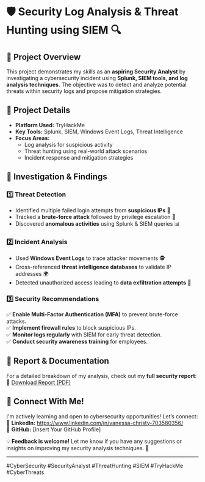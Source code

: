 # 🛡 Security Log Analysis & Threat Hunting using SIEM 🔍

## **📌 Project Overview**
This project demonstrates my skills as an **aspiring Security Analyst** by investigating a cybersecurity incident using **Splunk, SIEM tools, and log analysis techniques**. The objective was to detect and analyze potential threats within security logs and propose mitigation strategies.

## **📂 Project Details**
- **Platform Used:** TryHackMe
- **Key Tools:** Splunk, SIEM, Windows Event Logs, Threat Intelligence
- **Focus Areas:**
  - Log analysis for suspicious activity
  - Threat hunting using real-world attack scenarios
  - Incident response and mitigation strategies

## **🔬 Investigation & Findings**
### **1️⃣ Threat Detection**
- Identified multiple failed login attempts from **suspicious IPs** 🚨
- Tracked a **brute-force attack** followed by privilege escalation 🔑
- Discovered **anomalous activities** using Splunk & SIEM queries 📊

### **2️⃣ Incident Analysis**
- Used **Windows Event Logs** to trace attacker movements 🕵️
- Cross-referenced **threat intelligence databases** to validate IP addresses 🌍
- Detected unauthorized access leading to **data exfiltration attempts** 🛑

### **3️⃣ Security Recommendations**
✅ **Enable Multi-Factor Authentication (MFA)** to prevent brute-force attacks.  
✅ **Implement firewall rules** to block suspicious IPs.  
✅ **Monitor logs regularly** with SIEM for early threat detection.  
✅ **Conduct security awareness training** for employees.  

## **📄 Report & Documentation**
For a detailed breakdown of my analysis, check out my **full security report**:  
🔗 [Download Report (PDF)](Insert-Link-Here)

## **📢 Connect With Me!**
I'm actively learning and open to cybersecurity opportunities! Let’s connect:  
🔗 **LinkedIn:** https://www.linkedin.com/in/vanessa-christy-703580356/  
🔗 **GitHub:** [Insert Your GitHub Profile]  

💡 **Feedback is welcome!** Let me know if you have any suggestions or insights on improving my security analysis techniques. 🚀  

---  
#CyberSecurity #SecurityAnalyst #ThreatHunting #SIEM #TryHackMe #CyberThreats

